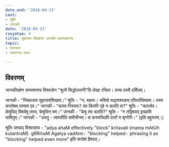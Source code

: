 ```yaml
---
date_end: '2018-04-13'
cast:
- श्रुतिः
- जानकी
date: '2018-04-13'
rasyataa: 4
title: सुप्रत्यय-शिखायां जानकी-प्रत्याख्यानम्
topic:
- सदाचारः
- स्वातन्त्र्य-लाभः

---
```


## विवरणम्
जानकीपक्षेण सम्भाषणाय विश्वासेन "श्रुत्यै सिद्धोत्तराणी"ति लेखा रचिता। तच्च तस्यै दर्शितम्।

जानकी - "निष्कासय सुप्रत्ययशिखाम्।"
श्रुतिः - "न, रक्षामः। भविष्ये यद्यावश्यकम् परिवर्तयिष्यामः। तस्य सन्तोषम् पश्याम एव।"
जानकी - "कस्य निश्चयः? तव किमपि गृहे न चलति वा?"
श्रुतिः - "चलत्येव। केषुचिद् विषयेषु तस्य, केषुचिन् मम।"
जानकी - "केषु तव चलति?"
श्रुतिः - "न तद्विषयय् इच्छामि भाषितुम्।"
जानकी - "अस्तु - त्वमसीति समीचीनम्। स कस्यचिदपि वार्तां न शृणोति।" (इति बहुवारम्।)

श्रुतिः पश्चाद् विश्वासाय - "adya ahaM effectively "block" kritavati
(mama mAtUh kutantraM). gRRihaM Agatya vadAmi। "blocking" helped। phrasing it as "blocking" helped even more" इति सन्देशं प्रैषयत्।

